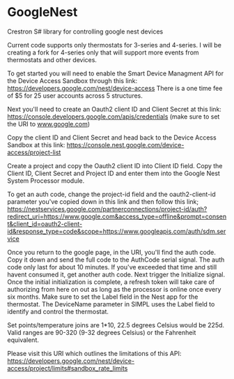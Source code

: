 # GoogleNest
Crestron S# library for controlling google nest devices

Current code supports only thermostats for 3-series and 4-series. I will be creating a fork for 4-series only that will support more events from thermostats and other devices.

To get started you will need to enable the Smart Device Managment API for the Device Access Sandbox through this link: https://developers.google.com/nest/device-access
There is a one time fee of $5 for 25 user accounts across 5 structures.

Next you'll need to create an Oauth2 client ID and Client Secret at this link: https://console.developers.google.com/apis/credentials (make sure to set the URI to www.google.com)

Copy the client ID and Client Secret and head back to the Device Access Sandbox at this link: https://console.nest.google.com/device-access/project-list

Create a project and copy the Oauth2 client ID into Client ID field. Copy the Client ID, Client Secret and Project ID and enter them into the Google Nest System Processor module.

To get an auth code, change the project-id field and the oauth2-client-id parameter you've copied down in this link and then follow this link;  https://nestservices.google.com/partnerconnections/project-id/auth?redirect_uri=https://www.google.com&access_type=offline&prompt=consent&client_id=oauth2-client-id&response_type=code&scope=https://www.googleapis.com/auth/sdm.service

Once you return to the google page, in the URI, you'll find the auth code. Copy it down and send the full code to the AuthCode serial signal. The auth code only last for about 10 minutes. If you've exceeded that time and still havent consumed it, get another auth code. Next trigger the Initialize signal. Once the initial initialization is complete, a refresh token will take care of authorizing from here on out as long as the processor is online once every six months. Make sure to set the Label field in the Nest app for the thermostat. The DeviceName parameter in SIMPL uses the Label field to identify and control the thermostat.

Set points/temperature joins are 1*10, 22.5 degrees Celsius would be 225d. Valid ranges are 90-320 (9-32 degrees Celsius) or the Fahrenheit equivalent.

Please visit this URI which outlines the limitations of this API: https://developers.google.com/nest/device-access/project/limits#sandbox_rate_limits
